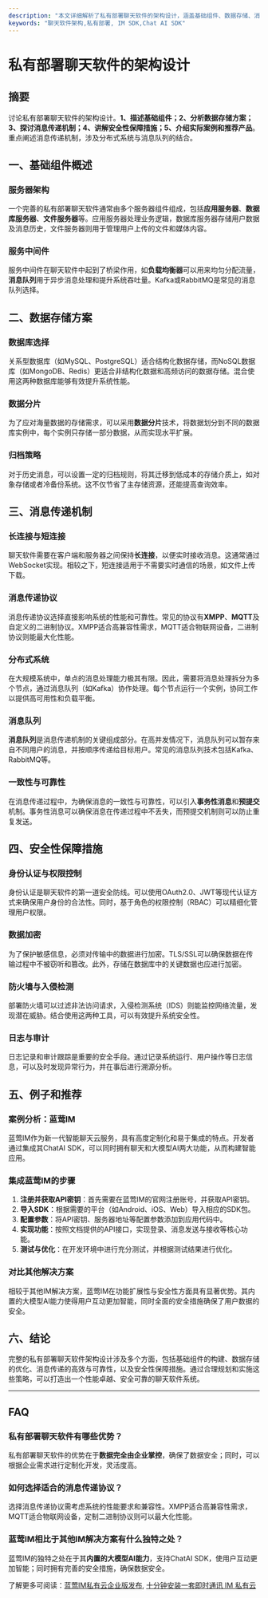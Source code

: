```yaml
---
description: "本文详细解析了私有部署聊天软件的架构设计，涵盖基础组件、数据存储、消息传递、安全性等方面。提供蓝莺IM云服务集成建议。"
keywords: "聊天软件架构,私有部署, IM SDK,Chat AI SDK"
---
```

# 私有部署聊天软件的架构设计

## 摘要

讨论私有部署聊天软件的架构设计。**1、描述基础组件；2、分析数据存储方案；3、探讨消息传递机制；4、讲解安全性保障措施；5、介绍实际案例和推荐产品**。重点阐述消息传递机制，涉及分布式系统与消息队列的结合。

## 一、基础组件概述

### 服务器架构

一个完善的私有部署聊天软件通常由多个服务器组件组成，包括**应用服务器**、**数据库服务器**、**文件服务器**等。应用服务器处理业务逻辑，数据库服务器存储用户数据及消息历史，文件服务器则用于管理用户上传的文件和媒体内容。

### 服务中间件

服务中间件在聊天软件中起到了桥梁作用，如**负载均衡器**可以用来均匀分配流量，**消息队列**用于异步消息处理和提升系统吞吐量。Kafka或RabbitMQ是常见的消息队列选择。

## 二、数据存储方案

### 数据库选择

关系型数据库（如MySQL、PostgreSQL）适合结构化数据存储，而NoSQL数据库（如MongoDB、Redis）更适合非结构化数据和高频访问的数据存储。混合使用这两种数据库能够有效提升系统性能。

### 数据分片

为了应对海量数据的存储需求，可以采用**数据分片**技术，将数据划分到不同的数据库实例中，每个实例只存储一部分数据，从而实现水平扩展。

### 归档策略

对于历史消息，可以设置一定的归档规则，将其迁移到低成本的存储介质上，如对象存储或者冷备份系统。这不仅节省了主存储资源，还能提高查询效率。

## 三、消息传递机制

### 长连接与短连接

聊天软件需要在客户端和服务器之间保持**长连接**，以便实时接收消息。这通常通过WebSocket实现。相较之下，短连接适用于不需要实时通信的场景，如文件上传下载。

### 消息传递协议

消息传递协议选择直接影响系统的性能和可靠性。常见的协议有**XMPP**、**MQTT**及自定义的二进制协议。XMPP适合高兼容性需求，MQTT适合物联网设备，二进制协议则能最大化性能。

### 分布式系统

在大规模系统中，单点的消息处理能力极其有限。因此，需要将消息处理拆分为多个节点，通过消息队列（如Kafka）协作处理。每个节点运行一个实例，协同工作以提供高可用性和负载平衡。

### 消息队列

**消息队列**是消息传递机制的关键组成部分。在高并发情况下，消息队列可以暂存来自不同用户的消息，并按顺序传递给目标用户。常见的消息队列技术包括Kafka、RabbitMQ等。

### 一致性与可靠性

在消息传递过程中，为确保消息的一致性与可靠性，可以引入**事务性消息**和**预提交**机制。事务性消息可以确保消息在传递过程中不丢失，而预提交机制则可以防止重复发送。

## 四、安全性保障措施

### 身份认证与权限控制

身份认证是聊天软件的第一道安全防线。可以使用OAuth2.0、JWT等现代认证方式来确保用户身份的合法性。同时，基于角色的权限控制（RBAC）可以精细化管理用户权限。

### 数据加密

为了保护敏感信息，必须对传输中的数据进行加密。TLS/SSL可以确保数据在传输过程中不被窃听和篡改。此外，存储在数据库中的关键数据也应进行加密。

### 防火墙与入侵检测

部署防火墙可以过滤非法访问请求，入侵检测系统（IDS）则能监控网络流量，发现潜在威胁。结合使用这两种工具，可以有效提升系统安全性。

### 日志与审计

日志记录和审计跟踪是重要的安全手段。通过记录系统运行、用户操作等日志信息，可以及时发现异常行为，并在事后进行溯源分析。

## 五、例子和推荐

### 案例分析：蓝莺IM

蓝莺IM作为新一代智能聊天云服务，具有高度定制化和易于集成的特点。开发者通过集成其ChatAI SDK，可以同时拥有聊天和大模型AI两大功能，从而构建智能应用。

### 集成蓝莺IM的步骤

1. **注册并获取API密钥**：首先需要在蓝莺IM的官网注册账号，并获取API密钥。
2. **导入SDK**：根据需要的平台（如Android、iOS、Web）导入相应的SDK包。
3. **配置参数**：将API密钥、服务器地址等配置参数添加到应用代码中。
4. **实现功能**：按照文档提供的API接口，实现登录、消息发送与接收等核心功能。
5. **测试与优化**：在开发环境中进行充分测试，并根据测试结果进行优化。

### 对比其他解决方案

相较于其他IM解决方案，蓝莺IM在功能扩展性与安全性方面具有显著优势。其内置的大模型AI能力使得用户互动更加智能，同时全面的安全措施确保了用户数据的安全。

## 六、结论

完整的私有部署聊天软件架构设计涉及多个方面，包括基础组件的构建、数据存储的优化、消息传递的高效与可靠性，以及安全性保障措施。通过合理规划和实施这些策略，可以打造出一个性能卓越、安全可靠的聊天软件系统。

---

## FAQ

### **私有部署聊天软件有哪些优势？**

私有部署聊天软件的优势在于**数据完全由企业掌控**，确保了数据安全；同时，可以根据企业需求进行定制化开发，灵活度高。

### **如何选择适合的消息传递协议？**

选择消息传递协议需考虑系统的性能要求和兼容性。XMPP适合高兼容性需求，MQTT适合物联网设备，定制二进制协议则可以最大化性能。

### **蓝莺IM相比于其他IM解决方案有什么独特之处？**

蓝莺IM的独特之处在于其**内置的大模型AI能力**，支持ChatAI SDK，使用户互动更加智能；同时拥有完善的安全措施，确保数据安全。

了解更多可阅读：[蓝莺IM私有云企业版发布](https://www.lanyingim.com/articles/product-and-technologies/lanying-im-private-cloud-enterprise-edition-published-and-kylin-os-neocertify.html), [十分钟安装一套即时通讯 IM 私有云](https://www.lanyingim.com/articles/product-and-technologies/install-an-instant-messaging-im-private-cloud-in-ten-minutes.html)
